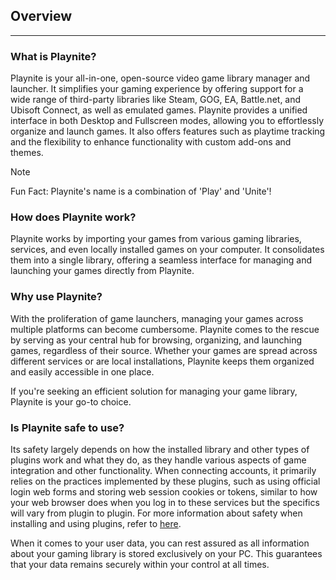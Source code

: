 ## Overview

---------------------

### What is Playnite?

Playnite is your all-in-one, open-source video game library manager and launcher. It simplifies your gaming experience by offering support for a wide range of third-party libraries like Steam, GOG, EA, Battle.net, and Ubisoft Connect, as well as emulated games. Playnite provides a unified interface in both Desktop and Fullscreen modes, allowing you to effortlessly organize and launch games. It also offers features such as playtime tracking and the flexibility to enhance functionality with custom add-ons and themes.

> [!NOTE]
> Fun Fact: Playnite's name is a combination of 'Play' and 'Unite'!

### How does Playnite work?

Playnite works by importing your games from various gaming libraries, services, and even locally installed games on your computer. It consolidates them into a single library, offering a seamless interface for managing and launching your games directly from Playnite.

### Why use Playnite?

With the proliferation of game launchers, managing your games across multiple platforms can become cumbersome. Playnite comes to the rescue by serving as your central hub for browsing, organizing, and launching games, regardless of their source. Whether your games are spread across different services or are local installations, Playnite keeps them organized and easily accessible in one place.

If you're seeking an efficient solution for managing your game library, Playnite is your go-to choice.

### Is Playnite safe to use?

Its safety largely depends on how the installed library and other types of plugins work and what they do, as they handle various aspects of game integration and other functionality. When connecting accounts, it primarily relies on the practices implemented by these plugins, such as using official login web forms and storing web session cookies or tokens, similar to how your web browser does when you log in to these services but the specifics will vary from plugin to plugin. For more information about safety when installing and using plugins, refer to [here](../features/extensionsSupport/faq.md#are-extensions-safe-to-use).

When it comes to your user data, you can rest assured as all information about your gaming library is stored exclusively on your PC. This guarantees that your data remains securely within your control at all times.